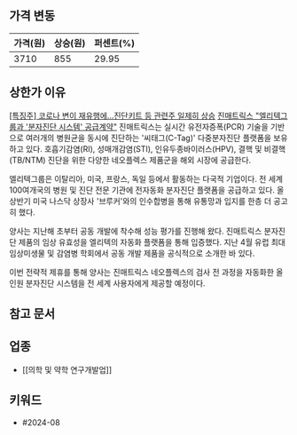 ## 가격 변동
| 가격(원) | 상승(원) | 퍼센트(%) |
| ----- | ----- | ------ |
| 3710  | 855   | 29.95  |
## 상한가 이유
[[특징주] 코로나 변이 재유행에…진단키트 등 관련주 일제히 상승](https://n.news.naver.com/mnews/article/016/0002346495)
[진매트릭스 "엘리텍그룹과 '분자진단 시스템' 공급계약"](https://n.news.naver.com/mnews/article/003/0012715315)
진매트릭스는 실시간 유전자증폭(PCR) 기술을 기반으로 여러개의 병원균을 동시에 진단하는 '씨태그(C-Tag)' 다중분자진단 플랫폼을 보유하고 있다. 호흡기감염(RI), 성매개감염(STI), 인유두종바이러스(HPV), 결핵 및 비결핵(TB/NTM) 진단을 위한 다양한 네오플렉스 제품군을 해외 시장에 공급한다.  
  
엘리텍그룹은 이탈리아, 미국, 프랑스, 독일 등에서 활동하는 다국적 기업이다. 전 세계 100여개국의 병원 및 진단 전문 기관에 전자동화 분자진단 플랫폼을 공급하고 있다. 올 상반기 미국 나스닥 상장사 '브루커'와의 인수합병을 통해 유통망과 입지를 한층 더 공고히 했다.   
  
양사는 지난해 초부터 공동 개발에 착수해 성능 평가를 진행해 왔다. 진매트릭스 분자진단 제품의 임상 유효성을 엘리텍의 자동화 플랫폼을 통해 입증했다. 지난 4월 유럽 최대 임상미생물 및 감염병 학회에서 공동 개발 제품을 공식적으로 소개한 바 있다.  
  
이번 전략적 제휴를 통해 양사는 진매트릭스 네오플렉스의 검사 전 과정을 자동화한 올인원 분자진단 시스템을 전 세계 사용자에게 제공할 예정이다.
## 참고 문서
## 업종
- [[의학 및 약학 연구개발업]]
## 키워드
- #2024-08 